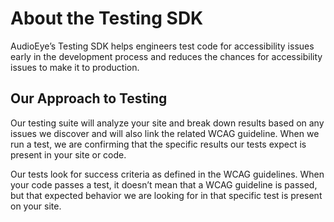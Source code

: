 
# About the Testing SDK

AudioEye’s Testing SDK helps engineers test code for accessibility issues early in the development process and reduces the chances for accessibility issues to make it to production.

## Our Approach to Testing

Our testing suite will analyze your site and break down results based on any issues we discover and will also link the related WCAG guideline. When we run a test, we are confirming that the specific results our tests expect is present in your site or code.

Our tests look for success criteria as defined in the WCAG guidelines. When your code passes a test, it doesn’t mean that a WCAG guideline is passed, but that expected behavior we are looking for in that specific test is present on your site.
